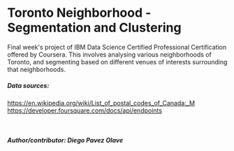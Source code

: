# Toronto Neighborhood - Segmentation and Clustering

Final week's project of IBM Data Science Certified Professional Certification offered by Coursera. This involves analysing various neighborhoods of Toronto, and segmenting based on different venues of interests surrounding that neighborhoods.



##### Data sources:
https://en.wikipedia.org/wiki/List_of_postal_codes_of_Canada:_M </br>
https://developer.foursquare.com/docs/api/endpoints

</br>

##### Author/contributor:  Diego Pavez Olave
